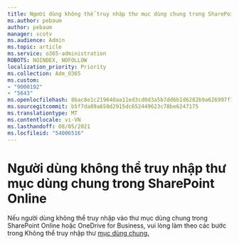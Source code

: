 ```yaml
---
title: Người dùng không thể truy nhập thư mục dùng chung trong SharePoint Online
ms.author: pebaum
author: pebaum
manager: scotv
ms.audience: Admin
ms.topic: article
ms.service: o365-administration
ROBOTS: NOINDEX, NOFOLLOW
localization_priority: Priority
ms.collection: Adm_O365
ms.custom:
- "9000192"
- "5643"
ms.openlocfilehash: 8bac8e1c219640aa11ed3cd0d3a5b7dd6b1d6282b9a626997f18431b037d2cdb
ms.sourcegitcommit: b5f7da89a650d2915dc652449623c78be6247175
ms.translationtype: MT
ms.contentlocale: vi-VN
ms.lasthandoff: 08/05/2021
ms.locfileid: "54006516"
---
```

# <a name="users-cant-access-a-shared-folder-in-sharepoint-online"></a>Người dùng không thể truy nhập thư mục dùng chung trong SharePoint Online

Nếu người dùng không thể truy nhập vào thư mục dùng chung trong SharePoint Online hoặc OneDrive for Business, vui lòng làm theo các bước trong Không thể truy nhập thư [mục dùng chung.](https://docs.microsoft.com/sharepoint/troubleshoot/sharing-and-permissions/cannot-access-shared-folder)
